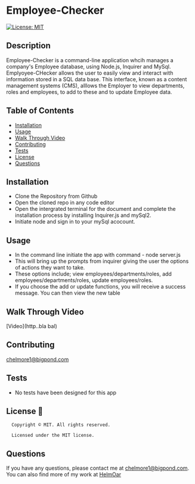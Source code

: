 # Employee-Checker

  [![License: MIT](https://img.shields.io/badge/License-MIT-yellow.svg)](https://opensource.org/licenses/MIT)


## Description
Employee-Checker is a command-line application whcih manages a company's Employee database, using Node.js, Inquirer and MySql. Emplyoyee-CHecker allows the user to easily view and interact with information stored in a SQL data base. This interface, known as a content management systems (CMS), alllows the Employer to view departments, roles and employees, to add to these and to update Employee data.


## Table of Contents
- [Installation](#installation)
- [Usage](#usage)
- [Walk Through Video](#walkThrough)
- [Contributing](#contributing)
- [Tests](#tests)
- [License](#license)
- [Questions](#questions)

## Installation
- Clone the Repository from Github
- Open the cloned repo in any code editor
- Open the intergrated terminal for the document and complete the installation process by installing Inquirer.js and mySql2.
- Initiate node and sign in to your mySql acocount.

## Usage
- In the command line initiate the app with command - node server.js
- This will bring up the prompts from inquirer giving the user the options of actions they want to take.
- These options include; view employees/departments/roles, add employees/departments/roles, update employees/roles.
- If you choose the add or update functions, you will receive a success message. You can then view the new table


## Walk Through Video

[Video](http..bla bal)

## Contributing
chelmore1@bigpond.com

## Tests
- No tests have been designed for this app

## License 📛
      Copyright © MIT. All rights reserved. 
      
      Licensed under the MIT license.

## Questions
If you have any questions, please contact me at chelmore1@bigpond.com.
You can also find more of my work at [HelmOar](https://github.com/HelmOar/)

